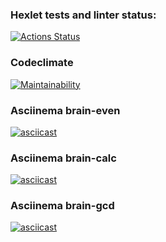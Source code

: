 ### Hexlet tests and linter status:
[![Actions Status](https://github.com/1gwh1te/python-project-49/workflows/hexlet-check/badge.svg)](https://github.com/1gwh1te/python-project-49/actions)
### Codeclimate
[![Maintainability](https://api.codeclimate.com/v1/badges/f3a6c80e2119f5532076/maintainability)](https://codeclimate.com/github/1gwh1te/python-project-49/maintainability)
### Asciinema brain-even
[![asciicast](https://asciinema.org/a/YJ1XuO1OsO2wICJENrmIRSZuv.svg)](https://asciinema.org/a/YJ1XuO1OsO2wICJENrmIRSZuv)
### Asciinema brain-calc
[![asciicast](https://asciinema.org/a/WIOUYABIQYwEpGzUZLYAiAf14.svg)](https://asciinema.org/a/WIOUYABIQYwEpGzUZLYAiAf14)
### Asciinema brain-gcd
[![asciicast](https://asciinema.org/a/e4oHPkYneleAnKrnZPWkiWRB2.svg)](https://asciinema.org/a/e4oHPkYneleAnKrnZPWkiWRB2)
